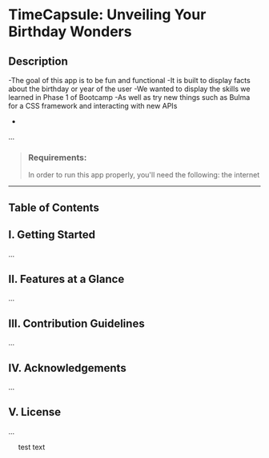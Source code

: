# TimeCapsule: Unveiling Your Birthday Wonders

## Description
-The goal of this app is to be fun and functional
-It is built to display facts about the birthday or year of the user
-We wanted to display the skills we learned in Phase 1 of Bootcamp
-As well as try new things such as Bulma for a CSS framework and interacting with new APIs


-
...

> ### Requirements:
> In order to run this app properly, you'll need the following:
the internet

---
## Table of Contents





## I. Getting Started
...

## II. Features at a Glance
...

## III. Contribution Guidelines
...

## IV. Acknowledgements
...

## V. License
...

&nbsp;&nbsp;&nbsp;&nbsp;&nbsp;test text
